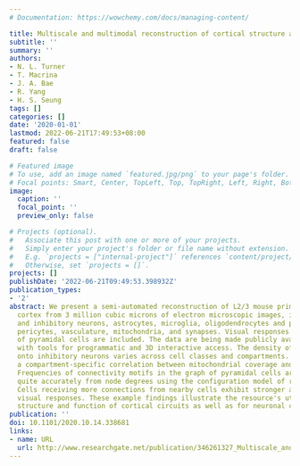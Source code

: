 ```yaml
---
# Documentation: https://wowchemy.com/docs/managing-content/

title: Multiscale and multimodal reconstruction of cortical structure and function
subtitle: ''
summary: ''
authors:
- N. L. Turner
- T. Macrina
- J. A. Bae
- R. Yang
- H. S. Seung
tags: []
categories: []
date: '2020-01-01'
lastmod: 2022-06-21T17:49:53+08:00
featured: false
draft: false

# Featured image
# To use, add an image named `featured.jpg/png` to your page's folder.
# Focal points: Smart, Center, TopLeft, Top, TopRight, Left, Right, BottomLeft, Bottom, BottomRight.
image:
  caption: ''
  focal_point: ''
  preview_only: false

# Projects (optional).
#   Associate this post with one or more of your projects.
#   Simply enter your project's folder or file name without extension.
#   E.g. `projects = ["internal-project"]` references `content/project/deep-learning/index.md`.
#   Otherwise, set `projects = []`.
projects: []
publishDate: '2022-06-21T09:49:53.398932Z'
publication_types:
- '2'
abstract: We present a semi-automated reconstruction of L2/3 mouse primary visual
  cortex from 3 million cubic microns of electron microscopic images, including pyramidal
  and inhibitory neurons, astrocytes, microglia, oligodendrocytes and precursors,
  pericytes, vasculature, mitochondria, and synapses. Visual responses of a subset
  of pyramidal cells are included. The data are being made publicly available, along
  with tools for programmatic and 3D interactive access. The density of synaptic inputs
  onto inhibitory neurons varies across cell classes and compartments. We uncover
  a compartment-specific correlation between mitochondrial coverage and synapse density.
  Frequencies of connectivity motifs in the graph of pyramidal cells are predicted
  quite accurately from node degrees using the configuration model of random graphs.
  Cells receiving more connections from nearby cells exhibit stronger and more reliable
  visual responses. These example findings illustrate the resource's utility for relating
  structure and function of cortical circuits as well as for neuronal cell biology.
publication: ''
doi: 10.1101/2020.10.14.338681
links:
- name: URL
  url: http://www.researchgate.net/publication/346261327_Multiscale_and_multimodal_reconstruction_of_cortical_structure_and_function
---
```


